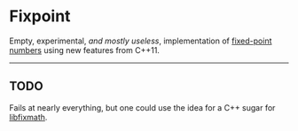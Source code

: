 Fixpoint
========

Empty, experimental, *and mostly useless*, implementation of [fixed-point numbers](https://en.wikipedia.org/wiki/Fixed-point_arithmetic) using new features from C++11.

---

TODO
----

Fails at nearly everything, but one could use the idea for a C++ sugar for [libfixmath](https://code.google.com/p/libfixmath/).
